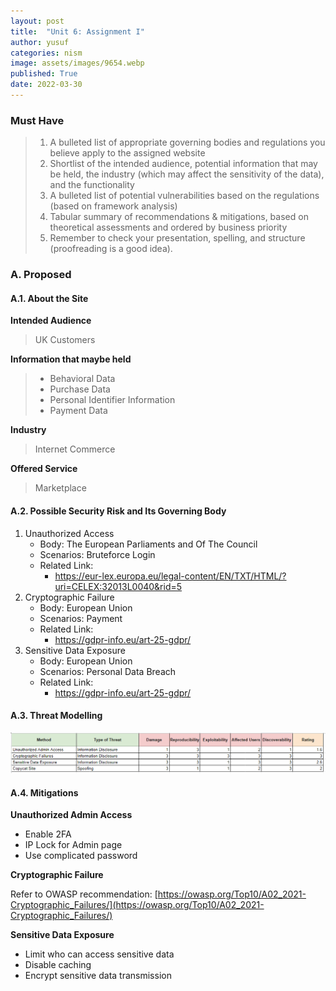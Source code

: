 ```yaml
---
layout: post
title:  "Unit 6: Assignment I"
author: yusuf
categories: nism
image: assets/images/9654.webp
published: True
date: 2022-03-30
---
```


### Must Have

> 1. A bulleted list of appropriate governing bodies and regulations you believe apply to the assigned website
> 2. Shortlist of the intended audience, potential information that may be held, the industry (which may affect the sensitivity of the data), and the functionality
> 3. A bulleted list of potential vulnerabilities based on the regulations (based on framework analysis)
> 4. Tabular summary of recommendations & mitigations, based on theoretical assessments and ordered by business priority
> 5. Remember to check your presentation, spelling, and structure (proofreading is a good idea).

### A. Proposed
#### A.1. About the Site

**Intended Audience**

> UK Customers

**Information that maybe held**

> - Behavioral Data
> - Purchase Data
> - Personal Identifier Information
> - Payment Data

**Industry**

> Internet Commerce

**Offered Service**

> Marketplace

#### A.2. Possible Security Risk and Its Governing Body

1. Unauthorized Access
   - Body: The European Parliaments and Of The Council
   - Scenarios: Bruteforce Login
   - Related Link:
     - https://eur-lex.europa.eu/legal-content/EN/TXT/HTML/?uri=CELEX:32013L0040&rid=5
2. Cryptographic Failure
   - Body: European Union
   - Scenarios: Payment
   - Related Link:
     - https://gdpr-info.eu/art-25-gdpr/
3. Sensitive Data Exposure
   - Body: European Union
   - Scenarios: Personal Data Breach
   - Related Link:
     - https://gdpr-info.eu/art-25-gdpr/

#### A.3. Threat Modelling

![](../assets/images/unit-6-threat-modelling.png)

#### A.4. Mitigations

**Unauthorized Admin Access**

- Enable 2FA
- IP Lock for Admin page
- Use complicated password

**Cryptographic Failure**

Refer to OWASP recommendation: [https://owasp.org/Top10/A02_2021-Cryptographic_Failures/](https://owasp.org/Top10/A02_2021-Cryptographic_Failures/)

**Sensitive Data Exposure**

- Limit who can access sensitive data
- Disable caching
- Encrypt sensitive data transmission
